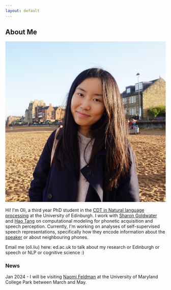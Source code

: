```yaml
---
layout: default
---
```


## About Me

<img class="profile-picture" src="profile.jpg" onmouseover="this.src='coco_headphone.jpg';" onmouseout="this.src='profile.jpg';">

Hi! I'm Oli, a third year PhD student in the [CDT in Natural language processing](https://web.inf.ed.ac.uk/cdt/natural-language-processing) at the University of Edinburgh. I work with [Sharon Goldwater](https://homepages.inf.ed.ac.uk/sgwater/) and [Hao Tang](https://homepages.inf.ed.ac.uk/htang2/) on computational modeling for phonetic acquisition and speech perception. Currently, I'm working on analyses of self-supervised speech representations, specifically how they encode information about the [speaker](https://arxiv.org/pdf/2305.12464.pdf) or about neighbouring phones.

Email me (oli.liu) here: ed.ac.uk to talk about my research or Edinburgh or speech or NLP or cognitive science :) 

### News

Jan 2024 - I will be visiting [Naomi Feldman](https://users.umiacs.umd.edu/~nhf/) at the University of Maryland College Park between March and May.
